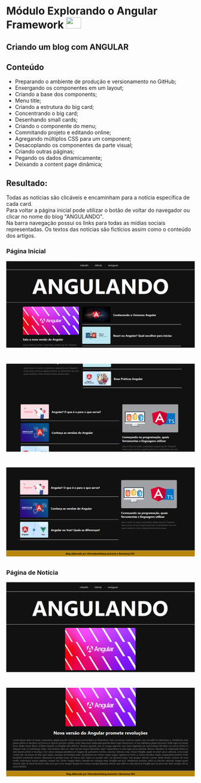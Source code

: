 # Módulo Explorando o Angular Framework <img height="30" width="40" src="https://cdn.jsdelivr.net/gh/devicons/devicon/icons/angularjs/angularjs-original.svg">

## Criando um blog com ANGULAR

## Conteúdo
- Preparando o ambiente de produção e versionamento no GitHub;
- Enxergando os componentes em um layout;
- Criando a base dos components;
- Menu title;
- Criando a estrutura do big card;
- Concentrando o big card;
- Desenhando small cards;
- Criando o componente do menu;
- Commitando projeto e editando online;
- Agregando múltiplos CSS para um component;
- Desacoplando os componentes da parte visual;
- Criando outras páginas;
- Pegando os dados dinamicamente;
- Deixando a content page dinâmica;

## Resultado:
Todas as notícias são clicáveis e encaminham para a notícia específica de cada card.  
Para voltar a página inicial pode utilizar o botão de voltar do navegador ou clicar no nome do blog "ANGULANDO".  
Na barra navegação possui os links para todas as mídias sociais representadas. 
Os textos das notícias são fictícios assim como o conteúdo dos artigos.

### Página Inicial
<img src="./src/img/1.png">

#
<img src="./src/img/2.png">

#

<img src="./src/img/3.png">

##

### Página de Notícia
<img src="./src/img/pagina-noticia.png">

#

<img src="./src/img/pagina-noticia-2.png">
